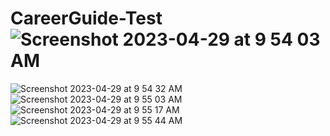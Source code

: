 # CareerGuide-Test![Screenshot 2023-04-29 at 9 54 03 AM](https://user-images.githubusercontent.com/54494578/235284990-a17d0321-f999-4e5e-aadc-966b2cb9efae.png)
![Screenshot 2023-04-29 at 9 54 32 AM](https://user-images.githubusercontent.com/54494578/235285006-c9cdfc96-dd42-4c93-9f67-f7bceb8c4371.png)
![Screenshot 2023-04-29 at 9 55 03 AM](https://user-images.githubusercontent.com/54494578/235285011-52b7b509-cc4b-4053-9f79-24053bef4667.png)
![Screenshot 2023-04-29 at 9 55 17 AM](https://user-images.githubusercontent.com/54494578/235285015-b50f3594-7a12-4e25-aaa2-43f4c4f83adb.png)
![Screenshot 2023-04-29 at 9 55 44 AM](https://user-images.githubusercontent.com/54494578/235285020-d0aa3c1b-9d9b-4072-9a57-ad732b905345.png)
